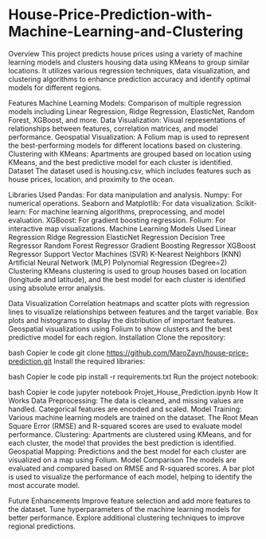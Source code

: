 # House-Price-Prediction-with-Machine-Learning-and-Clustering
Overview
This project predicts house prices using a variety of machine learning models and clusters housing data using KMeans to group similar locations. It utilizes various regression techniques, data visualization, and clustering algorithms to enhance prediction accuracy and identify optimal models for different regions.

Features
Machine Learning Models: Comparison of multiple regression models including Linear Regression, Ridge Regression, ElasticNet, Random Forest, XGBoost, and more.
Data Visualization: Visual representations of relationships between features, correlation matrices, and model performance.
Geospatial Visualization: A Folium map is used to represent the best-performing models for different locations based on clustering.
Clustering with KMeans: Apartments are grouped based on location using KMeans, and the best predictive model for each cluster is identified.
Dataset
The dataset used is housing.csv, which includes features such as house prices, location, and proximity to the ocean.

Libraries Used
Pandas: For data manipulation and analysis.
Numpy: For numerical operations.
Seaborn and Matplotlib: For data visualization.
Scikit-learn: For machine learning algorithms, preprocessing, and model evaluation.
XGBoost: For gradient boosting regression.
Folium: For interactive map visualizations.
Machine Learning Models Used
Linear Regression
Ridge Regression
ElasticNet Regression
Decision Tree Regressor
Random Forest Regressor
Gradient Boosting Regressor
XGBoost Regressor
Support Vector Machines (SVR)
K-Nearest Neighbors (KNN)
Artificial Neural Network (MLP)
Polynomial Regression (Degree=2)
Clustering
KMeans clustering is used to group houses based on location (longitude and latitude), and the best model for each cluster is identified using absolute error analysis.

Data Visualization
Correlation heatmaps and scatter plots with regression lines to visualize relationships between features and the target variable.
Box plots and histograms to display the distribution of important features.
Geospatial visualizations using Folium to show clusters and the best predictive model for each region.
Installation
Clone the repository:

bash
Copier le code
git clone https://github.com/MaroZayn/house-price-prediction.git
Install the required libraries:

bash
Copier le code
pip install -r requirements.txt
Run the project notebook:

bash
Copier le code
jupyter notebook Projet_House_Prediction.ipynb
How It Works
Data Preprocessing: The data is cleaned, and missing values are handled. Categorical features are encoded and scaled.
Model Training: Various machine learning models are trained on the dataset. The Root Mean Square Error (RMSE) and R-squared scores are used to evaluate model performance.
Clustering: Apartments are clustered using KMeans, and for each cluster, the model that provides the best prediction is identified.
Geospatial Mapping: Predictions and the best model for each cluster are visualized on a map using Folium.
Model Comparison
The models are evaluated and compared based on RMSE and R-squared scores. A bar plot is used to visualize the performance of each model, helping to identify the most accurate model.

Future Enhancements
Improve feature selection and add more features to the dataset.
Tune hyperparameters of the machine learning models for better performance.
Explore additional clustering techniques to improve regional predictions.
